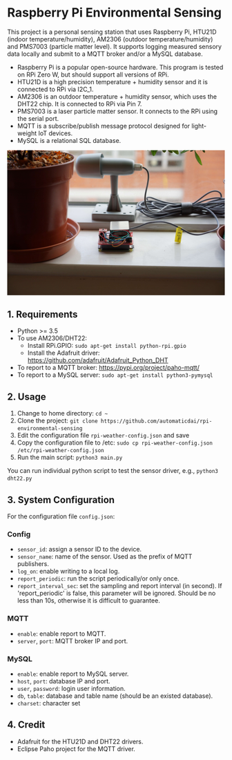 # Raspberry Pi Environmental Sensing

This project is a personal sensing station that uses Raspberry Pi, HTU21D (indoor temperature/humidity), AM2306 (outdoor temperature/humidity) and PMS7003 (particle matter level). It supports logging measured sensory data locally and submit to a MQTT broker and/or a MySQL database.

- Raspberry Pi is a popular open-source hardware. This program is tested on RPi Zero W, but should support all versions of RPi.
- HTU21D is a high precision temperature + humidity sensor and it is connected to RPi via I2C_1.
- AM2306 is an outdoor temperature + humidity sensor, which uses the DHT22 chip. It is connected to RPi via Pin 7.
- PMS7003 is a laser particle matter sensor. It connects to the RPi using the serial port.
- MQTT is a subscribe/publish message protocol designed for light-weight IoT devices.
- MySQL is a relational SQL database.

![](./demo_tiny.jpg)


## 1. Requirements

- Python >= 3.5
- To use AM2306/DHT22:
  - Install RPi.GPIO: `sudo apt-get install python-rpi.gpio`
  - Install the Adafruit driver: https://github.com/adafruit/Adafruit_Python_DHT
- To report to a MQTT broker: https://pypi.org/project/paho-mqtt/
- To report to a MySQL server: `sudo apt-get install python3-pymysql`


## 2. Usage

1. Change to home directory: `cd ~`
2. Clone the project: `git clone https://github.com/automaticdai/rpi-environmental-sensing`
3. Edit the configuration file `rpi-weather-config.json` and save
4. Copy the configuration file to /etc: `sudo cp rpi-weather-config.json /etc/rpi-weather-config.json`
5. Run the main script: `python3 main.py`

You can run individual python script to test the sensor driver, e.g., `python3 dht22.py`


## 3. System Configuration

For the configuration file `config.json`:

### Config

- `sensor_id`: assign a sensor ID to the device.
- `sensor_name`: name of the sensor. Used as the prefix of MQTT publishers.
- `log_on`: enable writing to a local log.
- `report_periodic`: run the script periodically/or only once.
- `report_interval_sec`: set the sampling and report interval (in second). If 'report_periodic' is false, this parameter will be ignored. Should be no less than 10s, otherwise it is difficult to guarantee.

### MQTT

- `enable`: enable report to MQTT.
- `server`, `port`: MQTT broker IP and port.

### MySQL

- `enable`: enable report to MySQL server.
- `host`, `port`: database IP and port.
- `user`, `password`: login user information.
- `db`, `table`: database and table name (should be an existed database).
- `charset`: character set


## 4. Credit

- Adafruit for the HTU21D and DHT22 drivers.
- Eclipse Paho project for the MQTT driver.
